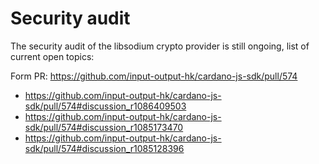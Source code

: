 # Security audit

The security audit of the libsodium crypto provider is still ongoing, list of current open topics:

Form PR: https://github.com/input-output-hk/cardano-js-sdk/pull/574

- https://github.com/input-output-hk/cardano-js-sdk/pull/574#discussion_r1086409503
- https://github.com/input-output-hk/cardano-js-sdk/pull/574#discussion_r1085173470
- https://github.com/input-output-hk/cardano-js-sdk/pull/574#discussion_r1085128396
